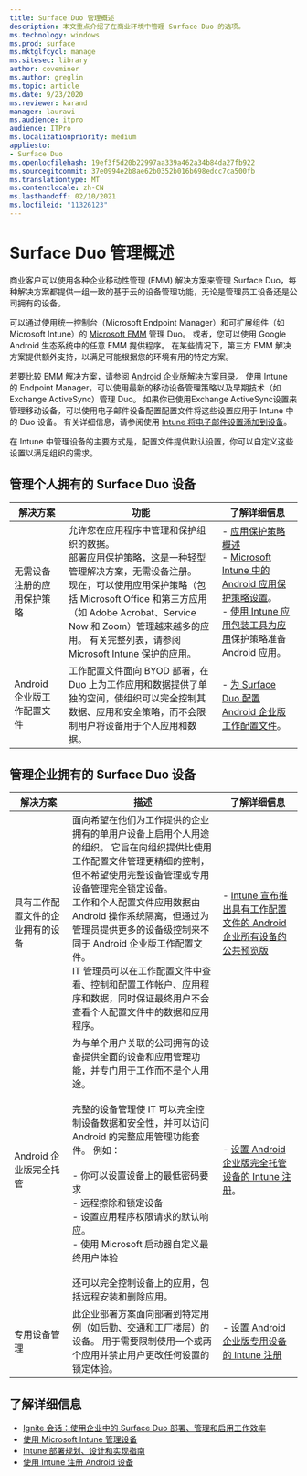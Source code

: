```yaml
---
title: Surface Duo 管理概述
description: 本文重点介绍了在商业环境中管理 Surface Duo 的选项。
ms.technology: windows
ms.prod: surface
ms.mktglfcycl: manage
ms.sitesec: library
author: coveminer
ms.author: greglin
ms.topic: article
ms.date: 9/23/2020
ms.reviewer: karand
manager: laurawi
ms.audience: itpro
audience: ITPro
ms.localizationpriority: medium
appliesto:
- Surface Duo
ms.openlocfilehash: 19ef3f5d20b22997aa339a462a34b84da27fb922
ms.sourcegitcommit: 37e0994e2b8ae62b0352b016b698edcc7ca500fb
ms.translationtype: MT
ms.contentlocale: zh-CN
ms.lasthandoff: 02/10/2021
ms.locfileid: "11326123"
---
```

# Surface Duo 管理概述

商业客户可以使用各种企业移动性管理 (EMM) 解决方案来管理 Surface Duo，每种解决方案都提供一组一致的基于云的设备管理功能，无论是管理员工设备还是公司拥有的设备。

可以通过使用统一控制台（Microsoft Endpoint Manager）和可扩展组件（如 Microsoft Intune）的 [Microsoft EMM](https://androidenterprisepartners.withgoogle.com/provider/#!/75) 管理 Duo。 或者，您可以使用 Google Android 生态系统中的任意 EMM 提供程序。 在某些情况下，第三方 EMM 解决方案提供额外支持，以满足可能根据您的环境有用的特定方案。

 若要比较 EMM 解决方案，请参阅 [Android 企业版解决方案目录](https://androidenterprisepartners.withgoogle.com/emm/)。
使用 Intune 的 Endpoint Manager，可以使用最新的移动设备管理策略以及早期技术（如 Exchange ActiveSync）管理 Duo。 如果你已使用Exchange ActiveSync设置来管理移动设备，可以使用电子邮件设备配置配置文件将这些设置应用于 Intune 中的 Duo 设备。  有关详细信息，请参阅使用 [Intune 将电子邮件设置添加到设备](https://docs.microsoft.com/mem/intune/configuration/email-settings-configure)。

在 Intune 中管理设备的主要方式是，配置文件提供默认设置，你可以自定义这些设置以满足组织的需求。 

## 管理个人拥有的 Surface Duo 设备
| 解决方案                                          | 功能                                                                                                                                                                                                                                                                                                                                                                                                                                                                                                        | 了解详细信息                                                                                                                                                                                                                                                                                                                                                                                                                                                        |
| ------------------------------------------------- | --------------------------------------------------------------------------------------------------------------------------------------------------------------------------------------------------------------------------------------------------------------------------------------------------------------------------------------------------------------------------------------------------------------------------------------------------------------------------------------------------------------- | ----------------------------------------------------------------------------------------------------------------------------------------------------------------------------------------------------------------------------------------------------------------------------------------------------------------------------------------------------------------------------------------------------------------------------------------------------------------- |
| 无需设备注册的应用保护策略 | 允许您在应用程序中管理和保护组织的数据。<br>部署应用保护策略，这是一种轻型管理解决方案，无需设备注册。<br>现在，可以使用应用保护策略（包括 Microsoft Office 和第三方应用（如 Adobe Acrobat、Service Now 和 Zoom）管理越来越多的应用。 有关完整列表，请参阅 [Microsoft Intune 保护的应用](https://docs.microsoft.com/mem/intune/apps/apps-supported-intune-apps)。 | - [应用保护策略概述](https://docs.microsoft.com/mem/intune/apps/app-protection-policy-settings-android)<br>- [Microsoft Intune 中的 Android 应用保护策略设置](https://docs.microsoft.com/mem/intune/apps/app-protection-policy-settings-android)。<br>- [使用 Intune 应用包装工具为应用](https://docs.microsoft.com/mem/intune/developer/app-wrapper-prepare-android)保护策略准备 Android 应用。 |
| Android 企业版工作配置文件                   | 工作配置文件面向 BYOD 部署，在 Duo 上为工作应用和数据提供了单独的空间，使组织可以完全控制其数据、应用和安全策略，而不会限制用户将设备用于个人应用和数据。                                                                                                                                                                                                                                                  | - [为 Surface Duo 配置 Android 企业版工作配置文件](surface-duo-config-work-profile.md)。                                                                                                                                                                                                                                                                                                               |


## 管理企业拥有的 Surface Duo 设备

| 解决方案                                  | 描述                                                                                                                                                                                                                                                                                                                                                                                                                                                                                                                                                                                                                                                                                                                                     | 了解详细信息                                                                                                                                                                                                                                                                                                      |
| ----------------------------------------- | ----------------------------------------------------------------------------------------------------------------------------------------------------------------------------------------------------------------------------------------------------------------------------------------------------------------------------------------------------------------------------------------------------------------------------------------------------------------------------------------------------------------------------------------------------------------------------------------------------------------------------------------------------------------------------------------------------------------------------------------------- | --------------------------------------------------------------------------------------------------------------------------------------------------------------------------------------------------------------------------------------------------------------------------------------------------------------- |
| 具有工作配置文件的企业拥有的设备 | 面向希望在他们为工作提供的企业拥有的单用户设备上启用个人用途的组织。 它旨在向组织提供比使用工作配置文件管理更精细的控制，但不希望使用完整设备管理或专用设备管理完全锁定设备。<br>工作和个人配置文件应用数据由 Android 操作系统隔离，但通过为管理员提供更多的设备级控制来不同于 Android 企业版工作配置文件。<br>IT 管理员可以在工作配置文件中查看、控制和配置工作帐户、应用程序和数据，同时保证最终用户不会查看个人配置文件中的数据和应用程序。 | - [Intune 宣布推出具有工作配置文件的 Android 企业所有设备的公共预览版](https://techcommunity.microsoft.com/t5/intune-customer-success/intune-announcing-public-preview-for-android-enterprise/ba-p/1524325)                                                                    |
| Android 企业版完全托管          | 为与单个用户关联的公司拥有的设备提供全面的设备和应用管理功能，并专门用于工作而不是个人用途。<br> <br>完整的设备管理使 IT 可以完全控制设备数据和安全性，并可以访问 Android 的完整应用管理功能套件。 例如：<br><br>- 你可以设置设备上的最低密码要求<br>- 远程擦除和锁定设备<br>- 设置应用程序权限请求的默认响应。<br>- 使用 Microsoft 启动器自定义最终用户体验<br><br>还可以完全控制设备上的应用，包括远程安装和删除应用。                                 | - [设置 Android 企业版完全托管设备的 Intune 注册](https://docs.microsoft.com/mem/intune/enrollment/android-fully-managed-enroll)。 |
| 专用设备管理               | 此企业部署方案面向部署到特定用例（如后勤、交通和工厂楼层）的设备。 用于需要限制使用一个或两个应用并禁止用户更改任何设置的锁定体验。                                                                                                                                                                                                                                                                                                                                                                                                                                                           | - [设置 Android 企业版专用设备的 Intune 注册](https://docs.microsoft.com/mem/intune/enrollment/android-kiosk-enroll)                                                                                                                                                               |

 
## 了解详细信息
- [Ignite 会话：使用企业中的 Surface Duo 部署、管理和启用工作效率](https://youtu.be/DOsBMNFmdfw)
- [使用 Microsoft Intune 管理设备](https://docs.microsoft.com/mem/intune/remote-actions/device-management)
- [Intune 部署规划、设计和实现指南](https://docs.microsoft.com/mem/intune/fundamentals/planning-guide)
- [使用 Intune 注册 Android 设备](https://docs.microsoft.com/mem/intune/enrollment/android-enroll)

